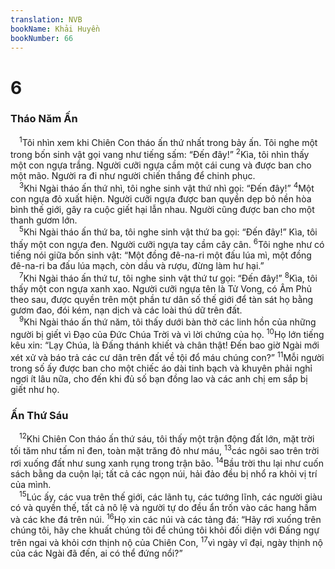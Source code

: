```yaml
---
translation: NVB
bookName: Khải Huyền 
bookNumber: 66
---
```


<div class="title"><h1>6</h1><h3>Tháo Năm Ấn </h3></div>
<span class="verse kh_6_1"> <sup>1</sup>Tôi nhìn xem khi Chiên Con tháo ấn thứ nhất trong bảy ấn. Tôi nghe một trong bốn sinh vật gọi vang như tiếng sấm: “Đến đây!” </span>
<span class="verse kh_6_2"><sup>2</sup>Kìa, tôi nhìn thấy một con ngựa trắng. Người cưỡi ngựa cầm một cái cung và được ban cho một mão. Người ra đi như người chiến thắng để chinh phục. <br/></span>
<span class="verse kh_6_3"> <sup>3</sup>Khi Ngài tháo ấn thứ nhì, tôi nghe sinh vật thứ nhì gọi: “Đến đây!” </span>
<span class="verse kh_6_4"><sup>4</sup>Một con ngựa đỏ xuất hiện. Người cưỡi ngựa được ban quyền dẹp bỏ nền hòa bình thế giới, gây ra cuộc giết hại lẫn nhau. Người cũng được ban cho một thanh gươm lớn. <br/></span>
<span class="verse kh_6_5"> <sup>5</sup>Khi Ngài tháo ấn thứ ba, tôi nghe sinh vật thứ ba gọi: “Đến đây!” Kìa, tôi thấy một con ngựa đen. Người cưỡi ngựa tay cầm cây cân. </span>
<span class="verse kh_6_6"><sup>6</sup>Tôi nghe như có tiếng nói giữa bốn sinh vật: “Một đồng đê-na-ri một đấu lúa mì, một đồng đê-na-ri ba đấu lúa mạch, còn dầu và rượu, đừng làm hư hại.” <br/></span>
<span class="verse kh_6_7"> <sup>7</sup>Khi Ngài tháo ấn thứ tư, tôi nghe sinh vật thứ tư gọi: “Đến đây!” </span>
<span class="verse kh_6_8"><sup>8</sup>Kìa, tôi thấy một con ngựa xanh xao. Người cưỡi ngựa tên là Tử Vong, có Âm Phủ theo sau, được quyền trên một phần tư dân số thế giới để tàn sát họ bằng gươm đao, đói kém, nạn dịch và các loài thú dữ trên đất. <br/></span>
<span class="verse kh_6_9"> <sup>9</sup>Khi Ngài tháo ấn thứ năm, tôi thấy dưới bàn thờ các linh hồn của những người bị giết vì Đạo của Đức Chúa Trời và vì lời chứng của họ. </span>
<span class="verse kh_6_10"><sup>10</sup>Họ lớn tiếng kêu xin: “Lạy Chúa, là Đấng thánh khiết và chân thật! Đến bao giờ Ngài mới xét xử và báo trả các cư dân trên đất về tội đổ máu chúng con?” </span>
<span class="verse kh_6_11"><sup>11</sup>Mỗi người trong số ấy được ban cho một chiếc áo dài tinh bạch và khuyên phải nghỉ ngơi ít lâu nữa, cho đến khi đủ số bạn đồng lao và các anh chị em sắp bị giết như họ. <br/></span>
<div class="title"><h3>Ấn Thứ Sáu </h3></div>
<span class="verse kh_6_12"> <sup>12</sup>Khi Chiên Con tháo ấn thứ sáu, tôi thấy một trận động đất lớn, mặt trời tối tăm như tấm nỉ đen, toàn mặt trăng đỏ như máu, </span>
<span class="verse kh_6_13"><sup>13</sup>các ngôi sao trên trời rơi xuống đất như sung xanh rụng trong trận bão. </span>
<span class="verse kh_6_14"><sup>14</sup>Bầu trời thu lại như cuốn sách bằng da cuộn lại; tất cả các ngọn núi, hải đảo đều bị nhổ ra khỏi vị trí của mình. <br/></span>
<span class="verse kh_6_15"> <sup>15</sup>Lúc ấy, các vua trên thế giới, các lãnh tụ, các tướng lĩnh, các người giàu có và quyền thế, tất cả nô lệ và người tự do đều ẩn trốn vào các hang hầm và các khe đá trên núi. </span>
<span class="verse kh_6_16"><sup>16</sup>Họ xin các núi và các tảng đá: “Hãy rơi xuống trên chúng tôi, hãy che khuất chúng tôi để chúng tôi khỏi đối diện với Đấng ngự trên ngai và khỏi cơn thịnh nộ của Chiên Con, </span>
<span class="verse kh_6_17"><sup>17</sup>vì ngày vĩ đại, ngày thịnh nộ của các Ngài đã đến, ai có thể đứng nổi?” <br/></span>
